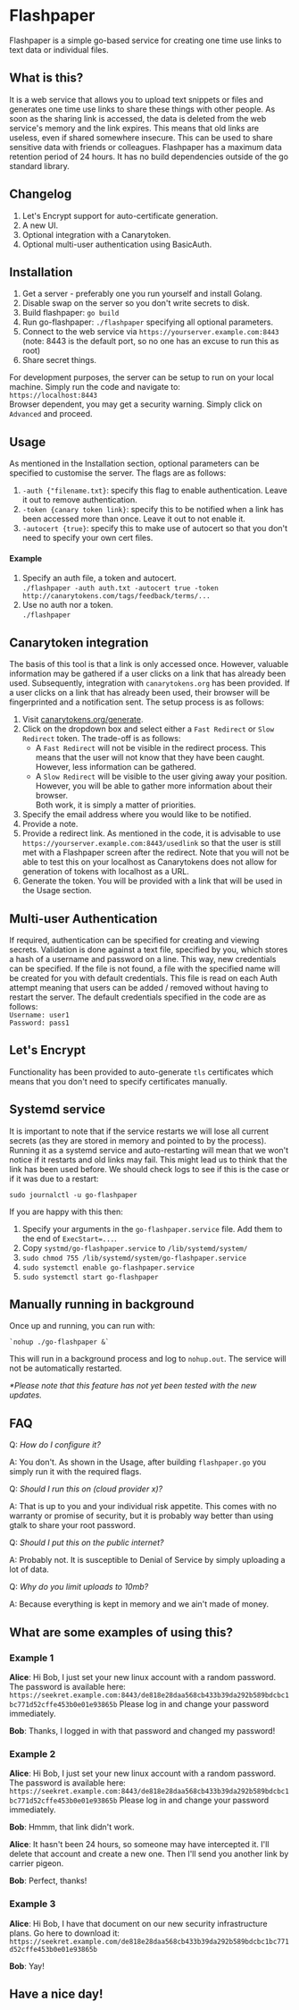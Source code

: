 # Flashpaper

Flashpaper is a simple go-based service for creating one time use links to text data or individual files.


## What is this?

It is a web service that allows you to upload text snippets or files and generates one time use links to share these things with other people. As soon as the sharing link is accessed, the data is deleted from the web service's memory and the link expires. This means that old links are useless, even if shared somewhere insecure. This can be used to share sensitive data with friends or colleagues. Flashpaper has a maximum data retention period of 24 hours. It has no build dependencies outside of the go standard library.

## Changelog

1. Let's Encrypt support for auto-certificate generation. 
2. A new UI.
3. Optional integration with a Canarytoken.
4. Optional multi-user authentication using BasicAuth.

## Installation

1. Get a server - preferably one you run yourself and install Golang.
2. Disable swap on the server so you don't write secrets to disk.
3. Build flashpaper: `go build`
4. Run go-flashpaper: `./flashpaper` specifying all optional parameters.
5. Connect to the web service via `https://yourserver.example.com:8443` (note: 8443 is the default port, so no one has an excuse to run this as root)
6. Share secret things.

For development purposes, the server can be setup to run on your local machine. Simply run the code and navigate to: <br>
`https://localhost:8443`<br>
Browser dependent, you may get a security warning. Simply click on `Advanced` and proceed. 

## Usage

As mentioned in the Installation section, optional parameters can be specified to customise the server. The flags are as follows:
1. `-auth {"filename.txt}`: specify this flag to enable authentication. Leave it out to remove authentication.
2. `-token {canary token link}`: specify this to be notified when a link has been accessed more than once. Leave it out to not enable it.
3. `-autocert {true}`: specify this to make use of autocert so that you don't need to specify your own cert files.

#### Example
1. Specify an auth file, a token and autocert. <br>
`./flashpaper -auth auth.txt -autocert true -token http://canarytokens.com/tags/feedback/terms/...`
2. Use no auth nor a token. <br>
`./flashpaper`


## Canarytoken integration

The basis of this tool is that a link is only accessed once. However, valuable information may be gathered if a user clicks on a link that has already been used. Subsequently, integration with `canarytokens.org` has been provided. If a user clicks on a link that has already been used, their browser will be fingerprinted and a notification sent. The setup process is as follows:
1. Visit [canarytokens.org/generate](http://canarytokens.org/generate).
2. Click on the dropdown box and select either a `Fast Redirect` or `Slow Redirect` token. The trade-off is as follows:
	- A `Fast Redirect` will not be visible in the redirect process. This means that the user will not know that they have been caught. However, less information can be gathered.
	- A `Slow Redirect` will be visible to the user giving away your position. However, you will be able to gather more information about their browser.<br>
Both work, it is simply a matter of priorities.
3. Specify the email address where you would like to be notified.
4. Provide a note.
5. Provide a redirect link. As mentioned in the code, it is advisable to use `https://yourserver.example.com:8443/usedlink` so that the user is still met with a Flashpaper screen after the redirect. Note that you will not be able to test this on your localhost as Canarytokens does not allow for generation of tokens with localhost as a URL.
6. Generate the token. You will be provided with a link that will be used in the Usage section.

## Multi-user Authentication

If required, authentication can be specified for creating and viewing secrets. Validation is done against a text file, specified by you, which stores a hash of a username and password on a line. This way, new credentials can be specified. If the file is not found, a file with the specified name will be created for you with default credentials. This file is read on each Auth attempt meaning that users can be added / removed without having to restart the server. The default credentials specified in the code are as follows:<br>
`Username: user1`<br>
`Password: pass1`


## Let's Encrypt

Functionality has been provided to auto-generate `tls` certificates which means that you don't need to specify certificates manually. 


## Systemd service ##

It is important to note that if the service restarts we will lose all current secrets (as they are stored in memory and pointed to by the process). Running it as a systemd service and auto-restarting will mean that we won't notice if it restarts and old links may fail. This might lead us to think that the link has been used before. We should check logs to see if this is the case or if it was due to a restart:

`sudo journalctl -u go-flashpaper`

If you are happy with this then:

1. Specify your arguments in the `go-flashpaper.service` file. Add them to the end of `ExecStart=...`.
2. Copy `systmd/go-flashpaper.service` to `/lib/systemd/system/`
3. `sudo chmod 755 /lib/systemd/system/go-flashpaper.service`
4. `sudo systemctl enable go-flashpaper.service`
5. `sudo systemctl start go-flashpaper`

## Manually running in background ##

Once up and running, you can run with:

	`nohup ./go-flashpaper &`

This will run in a background process and log to `nohup.out`. The service will not be automatically restarted.

<em> *Please note that this feature has not yet been tested with the new updates. </em>

## FAQ

Q: *How do I configure it?*

A: You don't. As shown in the Usage, after building `flashpaper.go` you simply run it with the required flags.

Q: *Should I run this on (cloud provider x)?*

A: That is up to you and your individual risk appetite. This comes with no warranty or promise of security, but it is probably way better than using gtalk to share your root password.

Q: *Should I put this on the public internet?*

A: Probably not. It is susceptible to Denial of Service by simply uploading a lot of data. 

Q: *Why do you limit uploads to 10mb?*

A: Because everything is kept in memory and we ain't made of money.


## What are some examples of using this?

### Example 1

**Alice**: Hi Bob, I just set your new linux account with a random password. The password is available here: `https://seekret.example.com:8443/de818e28daa568cb433b39da292b589bdcbc1bc771d52cffe453b0e01e93865b` Please log in and change your password immediately.

**Bob**: Thanks, I logged in with that password and changed my password!

### Example 2

**Alice**: Hi Bob, I just set your new linux account with a random password. The password is available here: `https://seekret.example.com:8443/de818e28daa568cb433b39da292b589bdcbc1bc771d52cffe453b0e01e93865b` Please log in and change your password immediately.

**Bob**: Hmmm, that link didn't work.

**Alice**: It hasn't been 24 hours, so someone may have intercepted it. I'll delete that account and create a new one. Then I'll send you another link by carrier pigeon.

**Bob**: Perfect, thanks!

### Example 3

**Alice**: Hi Bob, I have that document on our new security infrastructure plans. Go here to download it: `https://seekret.example.com/de818e28daa568cb433b39da292b589bdcbc1bc771d52cffe453b0e01e93865b`

**Bob**: Yay!

## Have a nice day!
